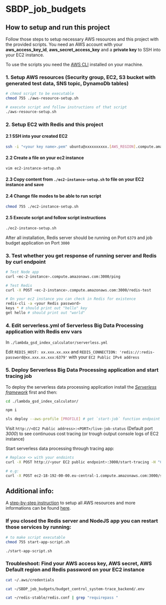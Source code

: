 # SBDP_job_budgets

## How to setup and run this project

Follow those steps to setup necessary AWS resources and this project with the provided scripts. You need an AWS account with your **aws_access_key_id**, **aws_secret_access_key** and a **private key** to SSH into your EC2 instance.

To use the scripts you need the [AWS CLI](https://aws.amazon.com/cli/) installed on your machine.

### 1. Setup AWS resources (Security group, EC2, S3 bucket with generated test data, SNS topic, DynamoDb tables)
```bash
# chmod script to be executable
chmod 755 ./aws-resource-setup.sh

# execute script and follow instructions of that script
./aws-resource-setup.sh
```

### 2. Setup EC2 with Redis and this project

#### 2.1 SSH into your created EC2
```bash
ssh -i "<your key name>.pem" ubuntu@xxxxxxxxxx.[AWS_REGION].compute.amazonaws.com
```

#### 2.2 Create a file on your ec2 instance
```bash
vim ec2-instance-setup.sh
```

#### 2.3 Copy content from `./ec2-instance-setup.sh` to file on your EC2 instance and save

#### 2.4 Change file modes to be able to run script
```bash
chmod 755 ./ec2-instance-setup.sh
```

#### 2.5 Execute script and follow script instructions
```bash
./ec2-instance-setup.sh
```


After all installation, Redis server should be running on Port `6379` and job budget application on Port `3000`

### 3. Test whether you get response of running server and Redis by curl endpoint

```bash
# Test Node app
curl <ec-2-instance>.compute.amazonaws.com:3000/ping

# Test Redis
curl -X POST <ec-2-instance>.compute.amazonaws.com:3000/redis-test

# On your ec2 instance you can check in Redis for existence
redis-cli -a <your Redis password>
keys * # should print out "hello" key
get hello # should print out "world"
```

### 4. Edit serverless.yml of Serverless Big Data Processing application with Redis env vars

In `./lambda_gsd_index_calculator/serverless.yml`

Edit `REDIS_HOST: xx.xxx.xx.xxx` and `REDIS_CONNECTION: 'redis://:redis-password@xx.xxx.xx.xxx:6379'` with your `EC2 Public IPv4 address`

### 5. Deploy Serverless Big Data Processing application and start tracing job

To deploy the serverless data processing application install the [*Serverless framework*](https://www.serverless.com/framework/docs/getting-started/) first and then:

```bash
cd ./lambda_gsd_index_calculator/

npm i

sls deploy --aws-profile [PROFILE] # get `start-job` function endpoint (https://xxxxxx.amazonaws.com/dev/start-job)
```


Visit `http://<EC2 Public address>:<PORT>/live-job-status` (Default port *3000*) to see continuous cost tracing (or trough output console logs of EC2 instance)

Start serverless data processing through tracing app:

```bash
# Replace <> with your endoints
curl -X POST http://<your EC2 public endpoint>:3000/start-tracing -H "Content-Type: application/json" -d '{"jobUrl": "https://<your deployed data processing app start-job endpoint>", "budgetLimit": 0.0248}'

# e.g:
curl -X POST ec2-18-192-00-00.eu-central-1.compute.amazonaws.com:3000/start-tracing -H "Content-Type: application/json" -d '{"jobUrl": "https://17d8y00000.execute-api.eu-central-1.amazonaws.com/dev/start-job", "budgetLimit": 0.0248}'
```




## Additional info:
A [step-by-step instruction](./step-by-step-instruction.md) to setup all AWS resources and more informations can be found [here](./step-by-step-instruction.md).

### If you closed the Redis server and NodeJS app you can restart those services by running:

```bash
# to make script executable
chmod 755 start-app-script.sh

./start-app-script.sh
```

### Troubleshoot: Find your AWS access key, AWS secret, AWS Default region and Redis password on your EC2 instance

```bash
cat ~/.aws/credentials

cat ~/SBDP_job_budgets/budget_control_system-trace_backend/.env

cat ~/redis-stable/redis.conf | grep "requirepass "
```
